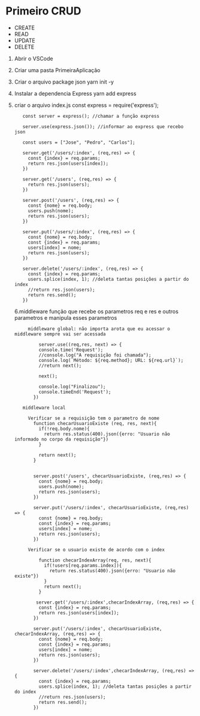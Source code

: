 # Primeiro CRUD
 
- CREATE
- READ
- UPDATE
- DELETE

1. Abrir o VSCode

2. Criar uma pasta 
  PrimeiraAplicação
  
3. Criar o arquivo package json
  yarn init -y
  
4. Instalar a dependencia Express
  yarn add express

5. criar o arquivo index.js
          const express = require('express');

          const server = express(); //chamar a função express

          server.use(express.json()); //informar ao express que recebo json

          const users = ["Jose", "Pedro", "Carlos"];

          server.get('/users/:index', (req,res) => {
            const {index} = req.params;
            return res.json(users[index]); 
          })

          server.get('/users', (req,res) => {
            return res.json(users); 
          })

          server.post('/users', (req,res) => {
            const {nome} = req.body;
            users.push(nome);
            return res.json(users); 
          })

          server.put('/users/:index', (req,res) => {
            const {nome} = req.body;
            const {index} = req.params;
            users[index] = nome;
            return res.json(users); 
          })

          server.delete('/users/:index', (req,res) => {
            const {index} = req.params;
            users.splice(index, 1); //deleta tantas posições a partir do index
            //return res.json(users); 
            return res.send();
          })
          
   6.middleware
            função que recebe os parametros req e res e outros parametros e manipula esses parametros
            
            middleware global: não importa arota que eu acessar o middleware sempre vai ser acessada
            
                server.use((req,res, next) => {
                console.time('Request');
                //console.log("A requisição foi chamada");
                console.log(`Método: ${req.method}; URL: ${req.url}`);
                //return next();

                next();

                console.log("Finalizou");
                console.timeEnd('Request');
              })
              
          middleware local 
          
            Verificar se a requisição tem o parametro de nome
              function checarUsuarioExiste (req, res, next){
                if(!req.body.nome){
                  return res.status(400).json({erro: "Usuario não informado no corpo da requisição"})
                }

                return next();
              }


              server.post('/users', checarUsuarioExiste, (req,res) => {
                const {nome} = req.body;
                users.push(nome);
                return res.json(users); 
              })

              server.put('/users/:index', checarUsuarioExiste, (req,res) => {
                const {nome} = req.body;
                const {index} = req.params;
                users[index] = nome;
                return res.json(users); 
              })
            
            Verificar se o usuario existe de acordo com o index
            
                function checarIndexArray(req, res, next){
                  if(!users[req.params.index]){
                    return res.status(400).json({erro: "Usuario não existe"})
                  }
                  return next();
                }
                
               server.get('/users/:index',checarIndexArray, (req,res) => {
                const {index} = req.params;
                return res.json(users[index]); 
              })
              
              server.put('/users/:index', checarUsuarioExiste, checarIndexArray, (req,res) => {
                const {nome} = req.body;
                const {index} = req.params;
                users[index] = nome;
                return res.json(users); 
              })
              
              server.delete('/users/:index',checarIndexArray, (req,res) => {
                const {index} = req.params;
                users.splice(index, 1); //deleta tantas posições a partir do index
                //return res.json(users); 
                return res.send();
              })


              
          
     
